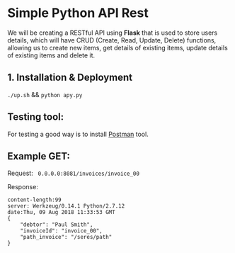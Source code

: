 # Simple Python API Rest

We will be creating a RESTful API using **Flask** that is used to store users details, which will have CRUD (Create, Read, Update, Delete) functions, allowing us to create new items, get details of existing items, update details of existing items and delete it.


## 1. Installation & Deployment

``` ./up.sh ``` && ```python apy.py```

## Testing tool:

For testing a good way is to install [Postman](https://www.getpostman.com/apps) tool.


## Example GET:

Request: 
``` 0.0.0.0:8081/invoices/invoice_00```

Response: 
```content-type:application/json
content-length:99
server: Werkzeug/0.14.1 Python/2.7.12
date:Thu, 09 Aug 2018 11:33:53 GMT
{
    "debtor": "Paul Smith", 
    "invoiceId": "invoice_00", 
    "path_invoice": "/seres/path"
}
```




